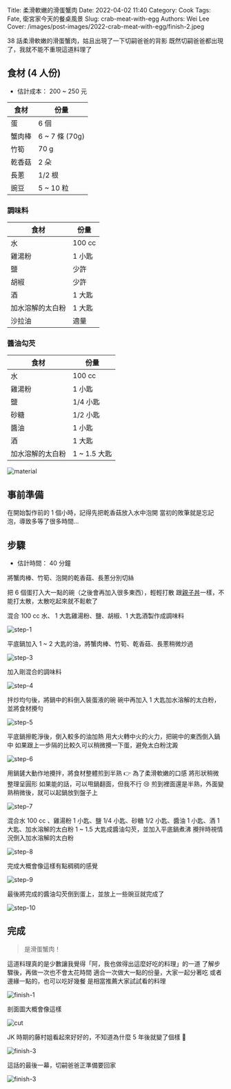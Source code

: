 Title: 柔滑軟嫩的滑蛋蟹肉
Date: 2022-04-02 11:40
Category: Cook
Tags: Fate, 衛宮家今天的餐桌風景
Slug: crab-meat-with-egg
Authors: Wei Lee
Cover: /images/post-images/2022-crab-meat-with-egg/finish-2.jpeg

38 話柔滑軟嫩的滑蛋蟹肉，姑且出現了一下切嗣爸爸的背影
既然切嗣爸爸都出現了，我就不能不重現這道料理了

<!--more-->

## 食材 (4 人份)
* 估計成本： 200 ~ 250 元

| 食材 | 份量 |
|---|---|
| 蛋 | 6 個 |
| 蟹肉棒 | 6 ~ 7 條 (70g) |
| 竹筍 | 70 g |
| 乾香菇 | 2 朵 |
| 長蔥 | 1/2 根 |
| 豌豆 | 5 ~ 10 粒 |

### 調味料

| 食材 | 份量 |
|---|---|
| 水 | 100 cc |
| 雞湯粉 | 1 小匙 |
| 鹽 | 少許 |
| 胡椒 | 少許 |
| 酒 | 1 大匙 |
| 加水溶解的太白粉 | 1 大匙 |
| 沙拉油 | 適量 |

### 醬油勾芡

| 食材 | 份量 |
|---|---|
| 水 | 100 cc |
| 雞湯粉 | 1 小匙 |
| 鹽 | 1/4 小匙 |
| 砂糖 | 1/2 小匙 |
| 醬油 | 1 小匙 |
| 酒 | 1 大匙 |
| 加水溶解的太白粉 | 1 ~ 1.5 大匙 |

![material](/images/post-images/2022-crab-meat-with-egg/material.jpeg)

## 事前準備

在開始製作前的 1 個小時，記得先把乾香菇放入水中泡開
當初的敗筆就是忘記泡，導致多等了很多時間...

## 步驟
* 估計時間： 40 分鐘

將蟹肉棒、竹筍、泡開的乾香菇、長蔥分別切絲

把 6 個蛋打入大一點的碗（之後會再加入很多東西），輕輕打散
跟[親子丼](({filename}/posts/cook/2022/5-emiya-s-oyakodon.md))一樣，不能打太散，太散吃起來就不鬆軟了

混合 100 cc 水、 1 大匙雞湯粉、鹽、胡椒、1 大匙酒製作成調味料

![step-1](/images/post-images/2022-crab-meat-with-egg/step-1.jpeg)

平底鍋加入 1 ~ 2 大匙的油，將蟹肉棒、竹筍、乾香菇、長蔥稍微炒過

![step-3](/images/post-images/2022-crab-meat-with-egg/step-3.jpeg)

加入剛混合的調味料

![step-4](/images/post-images/2022-crab-meat-with-egg/step-4.jpeg)

拌炒均勻後，將鍋中的料倒入裝蛋液的碗
碗中再加入 1 大匙加水溶解的太白粉，並將食材攪勻

![step-5](/images/post-images/2022-crab-meat-with-egg/step-5.jpeg)

平底鍋擦乾淨後，倒入較多的油加熱
用大火轉中火的火力，把碗中的東西倒入鍋中
如果跟上一步隔的比較久可以稍微攪一下蛋，避免太白粉沈澱

![step-6](/images/post-images/2022-crab-meat-with-egg/step-6.jpeg)

用鍋鏟大動作地攪拌，將食材整體煎到半熟 👉 為了柔滑軟嫩的口感
將形狀稍微整理呈圓形
如果能的話，可以甩鍋翻面，但我不行 😢
煎到裡面還是半熟，外面變熟稍微後，就可以起鍋放到盤子上

![step-7](/images/post-images/2022-crab-meat-with-egg/step-7.jpeg)


混合水 100 cc 、雞湯粉 1 小匙、鹽 1/4 小匙、砂糖 1/2 小匙、醬油 1 小匙、酒 1 大匙、加水溶解的太白粉 1 ~ 1.5 大匙成醬油勾芡，並加入平底鍋煮沸
攪拌時視情況倒入加水溶解的太白粉

![step-8](/images/post-images/2022-crab-meat-with-egg/step-8.jpeg)

完成大概會像這樣有點稠稠的感覺

![step-9](/images/post-images/2022-crab-meat-with-egg/step-9.jpeg)

最後將完成的醬油勾芡倒到蛋上，並放上一些豌豆就完成了

![step-10](/images/post-images/2022-crab-meat-with-egg/step-10.jpeg)

## 完成

> 是滑蛋蟹肉！

這道料理真的是少數讓我覺得「阿，我也做得出這麼好吃的料理」的一道
了解步驟後，再做一次也不會太花時間
適合一次做大一點的份量，大家一起分著吃
或者邊緣一點的，也可以吃好幾餐
是相當推薦大家試試看的料理

![finish-1](/images/post-images/2022-crab-meat-with-egg/finish-1.jpeg)

剖面圖大概會像這樣

![cut](/images/post-images/2022-crab-meat-with-egg/cut.jpeg)


JK 時期的藤村姐看起來好好的，不知道為什麼 5 年後就變了個樣 👀

![finish-3](/images/post-images/2022-crab-meat-with-egg/finish-2.jpeg)

這話的最後一幕，切嗣爸爸正準備要回家

![finish-3](/images/post-images/2022-crab-meat-with-egg/finish-3.jpeg)
